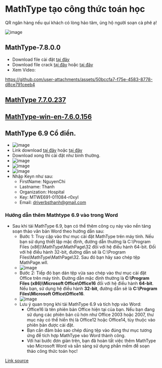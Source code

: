 # MathType tạo công thức toán học

QR ngân hàng nếu quí khách có lòng hảo tâm, ủng hộ người soạn cà phê ạ!

![image](https://github.com/user-attachments/assets/b9a751b6-0832-4876-a972-aeaec635d792)

## MathType-7.8.0.0

- Download file cài đặt [tại đây](https://3w7ng6-my.sharepoint.com/:u:/g/personal/driver_3w7ng6_onmicrosoft_com/EWsASutb89pNvx4Ei_fvMW8BZa-S7efk8xSuix4RgUgQpA?e=diLBTY)
- Download file crack [tại đây](https://3w7ng6-my.sharepoint.com/:u:/g/personal/driver_3w7ng6_onmicrosoft_com/EbwgjKVAqo5PmTX6dIwqfcMBzpZ_GK51kG3PhfZUDmRw5g?e=iJPB39) hoặc [tại đây](https://raw.githubusercontent.com/bschithanh/nguon/refs/heads/main/File%20Kich%20Hoat%20MathType-7.8.0.0.rar)
- Xem Video:

https://github.com/user-attachments/assets/50bccfa7-f75e-4583-8778-d8ce791ceeb4

## [MathType 7.7.0.237](https://3w7ng6-my.sharepoint.com/:u:/g/personal/driver_3w7ng6_onmicrosoft_com/Efq6TVP_P-RDsLEIN1BoLBIBCvv6lPJt1xeyY5nU0l7XYw?e=tHJEHx)
## [MathType-win-en-7.6.0.156](https://3w7ng6-my.sharepoint.com/:u:/g/personal/driver_3w7ng6_onmicrosoft_com/EXwn6oeklMFKukyRW6uPDVkBaoQtWi1pBRQdrNEgwzeM-A?e=lqp4mJ)

## MathType 6.9 Cổ điển.
- ![image](https://github.com/user-attachments/assets/c45c469f-5ad2-472e-94ff-a6c2c4721056)
- Link download [tại đây](http://thtanhoib.danphuong.edu.vn/upload/100371/20200116/math_type_69_114201814_0ea555b007.rar) hoặc [tại đây](https://raw.githubusercontent.com/bschithanh/nguon/refs/heads/main/InstallMathType6.9.exe)
- Download xong thì cài đặt như bình thường.
- ![image](https://github.com/user-attachments/assets/57bffaf3-024b-417b-be36-d35e510e7636)
- ![image](https://github.com/user-attachments/assets/9c7a1d25-d5fa-4811-a6a2-4f5806ba18fd)
- ![image](https://github.com/user-attachments/assets/a40dcac0-d221-46d9-b413-41de415c1a56)
- Nhập Keyn như sau:
  - FirstName: NguyenChi
  - Lastname: Thanh
  - Organization: Hospital
  - Key: MTWE691-011084-r0xyl
  - Email: driverbsthanh@gmail.com

### Hướng dẫn thêm Mathtype 6.9 vào trong Word
- Sau khi tải MathType 6.9, bạn có thể thêm công cụ này vào nền tảng soạn thảo văn bản Word theo hướng dẫn sau: 
  - Bước 1: Truy cập vào thư mục cài đặt MathType trên máy tính. Nếu bạn sử dụng thiết lập mặc định, đường dẫn thường là C:\Program Files (x86)\MathType\MathPage\32 đối với hệ điều hành 64-bit. Đối với hệ điều hành 32-bit, đường dẫn sẽ là C:\Program Files\MathType\MathPage\32. Sau đó bạn hãy sao chép tệp MathPage.wll.
  - ![image](https://github.com/user-attachments/assets/316be75b-0e0f-445b-ba2c-b16f900449a0)
  - Bước 2: Tiếp đó bạn dán tệp vừa sao chép vào thư mục cài đặt Office trên máy tính. Đường dẫn mặc định thường là **C:\Program Files (x86)\Microsoft Office\Office16** đối với hệ điều hành **64-bit**. Nếu bạn, sử dụng hệ điều hành **32-bit**, đường dẫn sẽ là **C:\Program Files\Microsoft Office\Office16**.
  - ![image](https://github.com/user-attachments/assets/54ce0563-7ac5-46ee-b961-8f07be2f0289)
  - Lưu ý quan trọng khi tải MathType 6.9 và tích hợp vào Word: 
    - Office16 là tên phiên bản Office hiện tại của bạn. Nếu bạn đang sử dụng các phiên bản cũ hơn như Office 2003 hoặc 2007, thư mục này có thể hiển thị là Office12 hoặc Office14, tùy thuộc vào phiên bản được cài đặt.
    - Bạn cần đảm bảo sao chép đúng tệp vào đúng thư mục tương ứng để tích hợp MathType vào Word thành công.
    - Với hai bước đơn giản trên, bạn đã hoàn tất việc thêm MathType vào Microsoft Word và sẵn sàng sử dụng phần mềm để soạn thảo công thức toán học!

[Link source](https://docs.google.com/spreadsheets/d/e/2PACX-1vTId_2VGY1MeQdeH6OU6Oja27zMe91mHmYUl6aVWsyKlcFBuLwvr2M-9uaBRWDUqxPAi5xE-pqief4d/pubhtml#)
